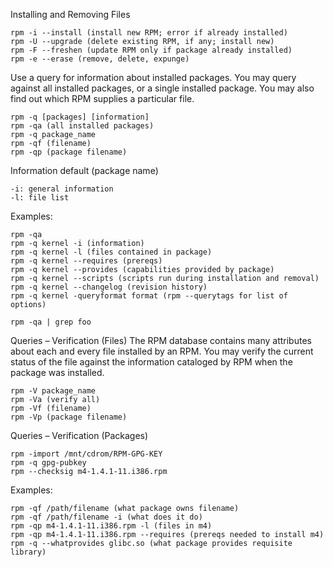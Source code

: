 Installing and Removing Files

```
rpm -i --install (install new RPM; error if already installed)
rpm -U --upgrade (delete existing RPM, if any; install new)
rpm -F --freshen (update RPM only if package already installed)
rpm -e --erase (remove, delete, expunge)
```

Use a query for information about installed packages. You may query against all installed packages, or a single installed package. You may also find out which RPM supplies a particular file.

```
rpm -q [packages] [information]
rpm -qa (all installed packages)
rpm -q package_name
rpm -qf (filename)
rpm -qp (package filename)
```

Information
default (package name)

```
-i: general information
-l: file list
```

Examples:

```
rpm -qa
rpm -q kernel -i (information)
rpm -q kernel -l (files contained in package)
rpm -q kernel --requires (prereqs)
rpm -q kernel --provides (capabilities provided by package)
rpm -q kernel --scripts (scripts run during installation and removal)
rpm -q kernel --changelog (revision history)
rpm -q kernel -queryformat format (rpm --querytags for list of options)
```

```
rpm -qa | grep foo
```



Queries – Verification (Files)
The RPM database contains many attributes about each and every file installed by an RPM. You may verify the current status of the file against the information cataloged by RPM when the package was installed.

```
rpm -V package_name
rpm -Va (verify all)
rpm -Vf (filename)
rpm -Vp (package filename)
```

Queries – Verification (Packages)

```
rpm -import /mnt/cdrom/RPM-GPG-KEY
rpm -q gpg-pubkey
rpm --checksig m4-1.4.1-11.i386.rpm
```

Examples:

```
rpm -qf /path/filename (what package owns filename)
rpm -qf /path/filename -i (what does it do)
rpm -qp m4-1.4.1-11.i386.rpm -l (files in m4)
rpm -qp m4-1.4.1-11.i386.rpm --requires (prereqs needed to install m4)
rpm -q --whatprovides glibc.so (what package provides requisite library)
```
